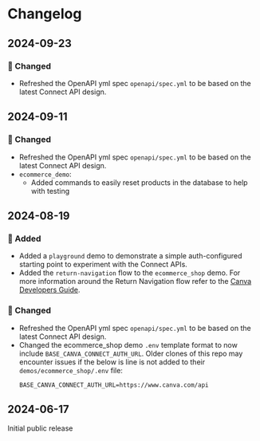 # Changelog

## 2024-09-23

### 🔧 Changed

- Refreshed the OpenAPI yml spec `openapi/spec.yml` to be based on the latest Connect API design.

## 2024-09-11

### 🔧 Changed

- Refreshed the OpenAPI yml spec `openapi/spec.yml` to be based on the latest Connect API design.
- `ecommerce_demo`:
  - Added commands to easily reset products in the database to help with testing

## 2024-08-19

### 🧰 Added

- Added a `playground` demo to demonstrate a simple auth-configured starting point to experiment with the Connect APIs.
- Added the `return-navigation` flow to the `ecommerce_shop` demo. For more information around the Return Navigation flow refer to the [Canva Developers Guide](https://www.canva.dev/docs/connect/return-navigation-guide/).

### 🔧 Changed

- Refreshed the OpenAPI yml spec `openapi/spec.yml` to be based on the latest Connect API design.
- Changed the ecommerce_shop demo `.env` template format to now include `BASE_CANVA_CONNECT_AUTH_URL`. Older clones of this repo may encounter issues if the below is line is not added to their `demos/ecommerce_shop/.env` file:
  ```text
  BASE_CANVA_CONNECT_AUTH_URL=https://www.canva.com/api
  ```

## 2024-06-17

Initial public release
